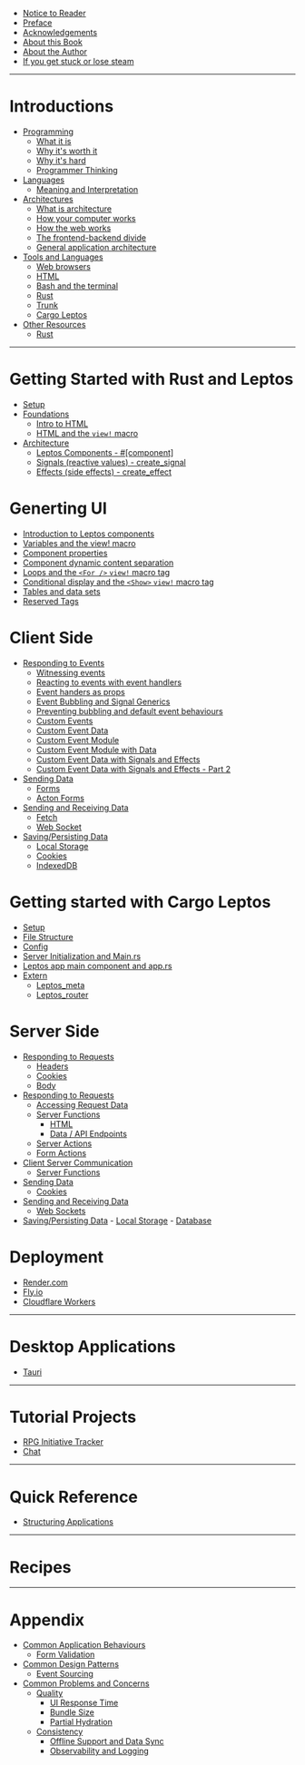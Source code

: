 - [Notice to Reader](./read_me_first.md)
- [Preface](./preface.md)
- [Acknowledgements]()
- [About this Book](./about.md)
- [About the Author]()
- [If you get stuck or lose steam]()

------------

# Introductions

- [Programming]()
	- [What it is]()
	- [Why it's worth it]()
	- [Why it's hard]()
	- [Programmer Thinking]()
- [Languages]()
	- [Meaning and Interpretation]()
- [Architectures]()
	- [What is architecture]()
	- [How your computer works]()
	- [How the web works]()
	- [The frontend-backend divide]()
	- [General application architecture]()
- [Tools and Languages]()
	- [Web browsers]()
	- [HTML]()
	- [Bash and the terminal]()
	- [Rust]()
	- [Trunk]()
	- [Cargo Leptos]()
- [Other Resources]()
	- [Rust](./intro/other_resources/rust.md)

------------

# Getting Started with Rust and Leptos

- [Setup](./getting_started/setup.md)
- [Foundations]()
	- [Intro to HTML](./getting_started/html_intro.md)
	- [HTML and the `view!` macro](./getting_started/view_macro_html.md)
- [Architecture]()
	- [Leptos Components - #[component]]()
	- [Signals (reactive values) - create_signal]()
	- [Effects (side effects) - create_effect]()

# Generting UI

- [Introduction to Leptos components](./ui/leptos_component_intro.md)
- [Variables and the view! macro](./ui/view_macro_variables.md)
- [Component properties](./ui/leptos_component_properties.md)
- [Component dynamic content separation](./ui/leptos_component_dynamic_content_separation.md)
- [Loops and the `<For />` `view!` macro tag](./ui/loops_and_the_for_view_macro_tag.md)
- [Conditional display and the `<Show>` `view!` macro tag](./ui/conditional_display_and_the_show_macro.md)
- [Tables and data sets](./ui/tables_and_data_sets.md)
- [Reserved Tags](./ui/reserved_tags.md)

# Client Side

- [Responding to Events]()
	- [Witnessing events](./client/responding/leptos_component_logging_events.md)
	- [Reacting to events with event handlers](./client/responding/leptos_component_update_from_event.md)
	- [Event handers as props](./client/responding/event_handlers_as_props.md)
	- [Event Bubbling and Signal Generics](./client/responding/event_bubbling_and_signal_generics.md)
	- [Preventing bubbling and default event behaviours ]()
	- [Custom Events](./client/responding/custom_events.md)
	- [Custom Event Data](./client/responding/custom_event_data.md)
	- [Custom Event Module](./client/responding/custom_event_module.md)
	- [Custom Event Module with Data](./client/responding/custom_event_module_with_data.md)
	- [Custom Event Data with Signals and Effects](./client/responding/custom_event_data_with_signals_and_effects.md)
	- [Custom Event Data with Signals and Effects - Part 2](./client/responding/custom_event_data_with_signals_and_effects_part2.md)
- [Sending Data]()
	- [Forms](client/responding/forms.md)
	- [Acton Forms]()
- [Sending and Receiving Data]()
	- [Fetch]()
	- [Web Socket]()
- [Saving/Persisting Data](./client/store_data/summary.md)
	- [Local Storage](./client/store_data/web_storage.md)
	- [Cookies](./client/store_data/cookies.md)
	- [IndexedDB](./client/store_data/indexeddb.md)

# Getting started with Cargo Leptos
- [Setup](cargo_leptos/setup.md)
- [File Structure](cargo_leptos/file_structure.md)
- [Config](cargo_leptos/config.md)
- [Server Initialization and Main.rs](./cargo_leptos/overview_main.md)
- [Leptos app main component and app.rs](./cargo_leptos/overview_app.md)
- [Extern]()
	- [Leptos_meta](./cargo_leptos/leptos_meta.md)
	- [Leptos_router](./cargo_leptos/leptos_router.md)

# Server Side
- [Responding to Requests](./server/responding.md)
	- [Headers]()
	- [Cookies]()
	- [Body]()
- [Responding to Requests]()
	- [Accessing Request Data](./server/responding/accessing_request_data.md)
	- [Server Functions](./se)
		- [HTML]()
		- [Data / API Endpoints]()
	- [Server Actions]()
	- [Form Actions]()
- [Client Server Communication]()
	- [Server Functions](./server/server_client_communication/server_functions.md)
- [Sending Data]()
	- [Cookies]()
- [Sending and Receiving Data]()
	- [Web Sockets]()
- [Saving/Persisting Data]()
		- [Local Storage]()
		- [Database]()

# Deployment
- [Render.com]() 
- [Fly.io]()
- [Cloudflare Workers]()

------------

# Desktop Applications
- [Tauri]()

------------

# Tutorial Projects

- [RPG Initiative Tracker](./tutorial_projects/initiative_tracker/summary.md)
- [Chat](./tutorial_projects/chat/summary.md)

------------

# Quick Reference
- [Structuring Applications](./quick_reference/rust/structuring_applictions.md)

------------

# Recipes

------------

# Appendix
- [Common Application Behaviours]()
	- [Form Validation]()
- [Common Design Patterns]()
	- [Event Sourcing]()
- [Common Problems and Concerns]()
	- [Quality]()
		- [UI Response Time]()
		- [Bundle Size]()
		- [Partial Hydration]()
	- [Consistency]()
		- [Offline Support and Data Sync]()
		- [Observability and Logging]()
